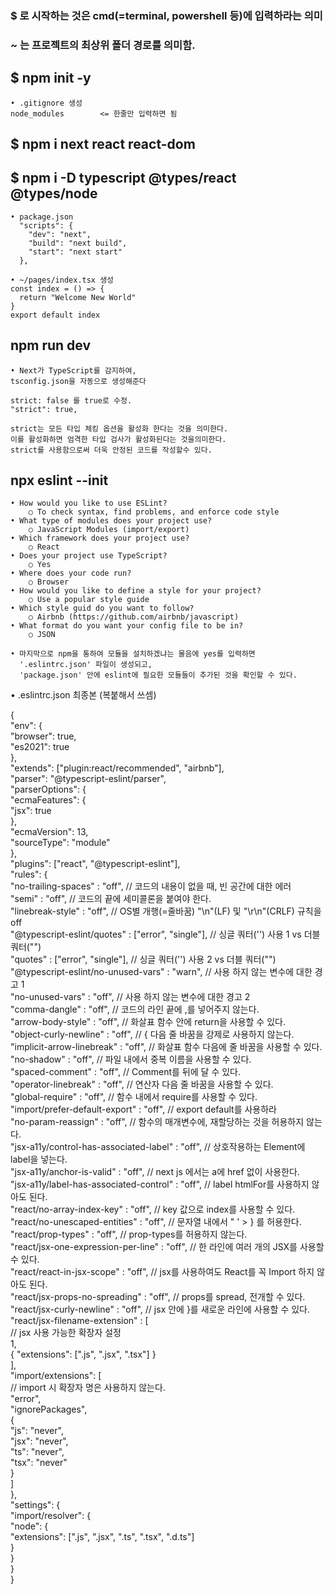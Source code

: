 ### $ 로 시작하는 것은 cmd(=terminal, powershell 등)에 입력하라는 의미  
### ~ 는 프로젝트의 최상위 폴더 경로를 의미함.  


## $ npm init -y  
	• .gitignore 생성  
	node_modules        <= 한줄만 입력하면 됨  

## $ npm i next react react-dom  
## $ npm i -D typescript @types/react @types/node  
	• package.json  
	  "scripts": {  
	    "dev": "next",  
	    "build": "next build",  
	    "start": "next start"  
	  },  

	• ~/pages/index.tsx 생성  
	const index = () => {  
	  return "Welcome New World"  
	}  
	export default index  
	

##  npm run dev  

	• Next가 TypeScript를 감지하여,  
	tsconfig.json을 자동으로 생성해준다  
	
	strict: false 를 true로 수정.  
    "strict": true,  
	
	strict는 모든 타입 체킹 옵션을 활성화 한다는 것을 의미한다.  
	이를 활성화하면 엄격한 타입 검사가 활성화된다는 것을의미한다.  
	strict를 사용함으로써 더욱 안정된 코드를 작성할수 있다.  
	
##  npx eslint --init  
	• How would you like to use ESLint?  
		○ To check syntax, find problems, and enforce code style  
	• What type of modules does your project use?  
		○ JavaScript Modules (import/export)  
	• Which framework does your project use?  
		○ React  
	• Does your project use TypeScript?  
		○ Yes  
	• Where does your code run?  
		○ Browser  
	• How would you like to define a style for your project?  
		○ Use a popular style guide  
	• Which style guid do you want to follow?  
		○ Airbnb (https://github.com/airbnb/javascript)  
	• What format do you want your config file to be in?  
		○ JSON  

	• 마지막으로 npm을 통하여 모듈을 설치하겠냐는 물음에 yes를 입력하면  
	  '.eslintrc.json' 파일이 생성되고,  
	  'package.json' 안에 eslint에 필요한 모듈들이 추가된 것을 확인할 수 있다.  
	
	
• .eslintrc.json 최종본 (복붙해서 쓰셈)  

{  
  "env": {  
    "browser": true,  
    "es2021": true  
  },  
  "extends": ["plugin:react/recommended", "airbnb"],  
  "parser": "@typescript-eslint/parser",  
  "parserOptions": {  
    "ecmaFeatures": {  
      "jsx": true  
    },  
    "ecmaVersion": 13,  
    "sourceType": "module"  
  },  
  "plugins": ["react", "@typescript-eslint"],  
  "rules": {  
    "no-trailing-spaces"                    : "off",                     // 코드의 내용이 없을 때, 빈 공간에 대한 에러  
    "semi"                                  : "off",                     // 코드의 끝에 세미콜론을 붙여야 한다.  
    "linebreak-style"                       : "off",                     // OS별 개행(=줄바꿈) "\n"(LF) 및 "\r\n"(CRLF) 규칙을 off  
    "@typescript-eslint/quotes"             : ["error", "single"],       // 싱글 쿼터('') 사용 1  vs  더블 쿼터("")  
    "quotes"                                : ["error", "single"],       // 싱글 쿼터('') 사용 2  vs  더블 쿼터("")  
    "@typescript-eslint/no-unused-vars"     : "warn",                    // 사용 하지 않는 변수에 대한 경고 1  
    "no-unused-vars"                        : "off",                     // 사용 하지 않는 변수에 대한 경고 2  
    "comma-dangle"                          : "off",                     // 코드의 라인 끝에 ,를 넣어주지 않는다.  
    "arrow-body-style"                      : "off",                     // 화살표 함수 안에 return을 사용할 수 있다.  
    "object-curly-newline"                  : "off",                     // { 다음 줄 바꿈을 강제로 사용하지 않는다.  
    "implicit-arrow-linebreak"              : "off",                     // 화살표 함수 다음에 줄 바꿈을 사용할 수 있다.  
    "no-shadow"                             : "off",                     // 파일 내에서 중복 이름을 사용할 수 있다.  
    "spaced-comment"                        : "off",                     // Comment를 뒤에 달 수 있다.  
    "operator-linebreak"                    : "off",                     // 연산자 다음 줄 바꿈을 사용할 수 있다.  
    "global-require"                        : "off",                     // 함수 내에서 require를 사용할 수 있다.  
    "import/prefer-default-export"          : "off",                     // export default를 사용하라  
    "no-param-reassign"                     : "off",                     // 함수의 매개변수에, 재할당하는 것을 허용하지 않는다.  
    "jsx-a11y/control-has-associated-label" : "off",                     // 상호작용하는 Element에 label을 넣는다.  
    "jsx-a11y/anchor-is-valid"              : "off",                     // next js 에서는 a에 href 없이 사용한다.  
    "jsx-a11y/label-has-associated-control" : "off",                     // label htmlFor를 사용하지 않아도 된다.  
    "react/no-array-index-key"              : "off",                     // key 값으로 index를 사용할 수 있다.  
    "react/no-unescaped-entities"           : "off",                     // 문자열 내에서 " ' > } 를 허용한다.  
    "react/prop-types"                      : "off",                     // prop-types를 허용하지 않는다.  
    "react/jsx-one-expression-per-line"     : "off",                     // 한 라인에 여러 개의 JSX를 사용할 수 있다.  
    "react/react-in-jsx-scope"              : "off",                     // jsx를 사용하여도 React를 꼭 Import 하지 않아도 된다.  
    "react/jsx-props-no-spreading"          : "off",                     // props를 spread, 전개할 수 있다.  
    "react/jsx-curly-newline"               : "off",                     // jsx 안에 }를 새로운 라인에 사용할 수 있다.  
    "react/jsx-filename-extension"          : [  
      // jsx 사용 가능한 확장자 설정  
      1,  
      { "extensions": [".js", ".jsx", ".tsx"] }  
    ],  
    "import/extensions": [  
      // import 시 확장자 명은 사용하지 않는다.  
      "error",  
      "ignorePackages",  
      {  
        "js": "never",  
        "jsx": "never",  
        "ts": "never",  
        "tsx": "never"  
      }  
    ]  
  },  
  "settings": {  
    "import/resolver": {  
      "node": {  
        "extensions": [".js", ".jsx", ".ts", ".tsx", ".d.ts"]  
      }  
    }  
  }  
}  